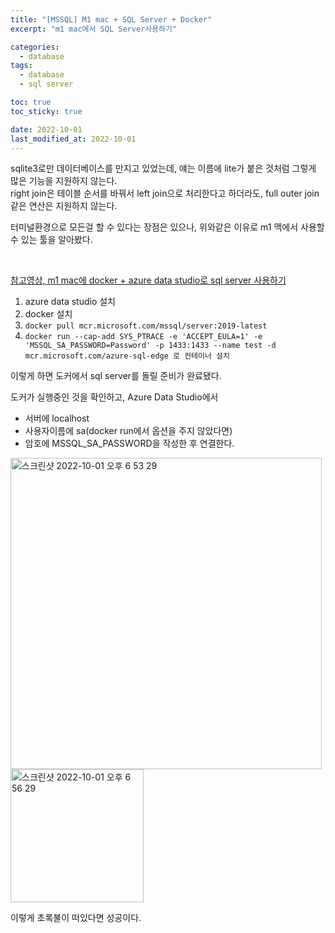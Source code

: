 ```yaml
---
title: "[MSSQL] M1 mac + SQL Server + Docker"
excerpt: "m1 mac에서 SQL Server사용하기"

categories:
  - database
tags:
  - database
  - sql server

toc: true
toc_sticky: true

date: 2022-10-01
last_modified_at: 2022-10-01
---
```


sqlite3로만 데이터베이스를 만지고 있었는데, 얘는 이름에 lite가 붙은 것처럼 그렇게 많은 기능을 지원하지 않는다.  
right join은 테이블 순서를 바꿔서 left join으로 처리한다고 하더라도, full outer join같은 연산은 지원하지 않는다.  

터미널환경으로 모든걸 할 수 있다는 장점은 있으나, 위와같은 이유로 m1 맥에서 사용할 수 있는 툴을 알아봤다.  

<br>

[참고영상, m1 mac에 docker + azure data studio로 sql server 사용하기](https://www.youtube.com/watch?v=mLpBD8Kbc0k)  


1. azure data studio 설치
2. docker 설치
3. `docker pull mcr.microsoft.com/mssql/server:2019-latest`
4.  `docker run --cap-add SYS_PTRACE -e 'ACCEPT_EULA=1' -e 'MSSQL_SA_PASSWORD=Password' -p 1433:1433 --name test -d mcr.microsoft.com/azure-sql-edge 로 컨테이너 설치`

이렇게 하면 도커에서 sql server를 돌릴 준비가 완료됐다.  

도커가 실행중인 것을 확인하고, Azure Data Studio에서  
- 서버에 localhost
- 사용자이름에 sa(docker run에서 옵션을 주지 않았다면)
- 암호에 MSSQL_SA_PASSWORD을 작성한 후 연결한다.

<img width="498" alt="스크린샷 2022-10-01 오후 6 53 29" src="https://user-images.githubusercontent.com/76278794/193403770-59abe99d-b9cd-472e-8ae7-61508b8d74bd.png">

<br>

<img width="213" alt="스크린샷 2022-10-01 오후 6 56 29" src="https://user-images.githubusercontent.com/76278794/193403868-a527515a-71aa-4897-b40b-6caf32f93078.png">

이렇게 초록불이 떠있다면 성공이다.